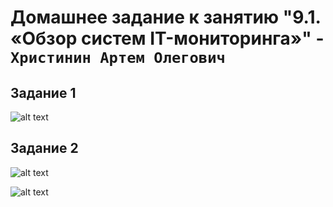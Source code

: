 # Домашнее задание к занятию "9.1. «Обзор систем IT-мониторинга»" - `Христинин Артем Олегович`

## Задание 1

![alt text]()

## Задание 2

![alt text]()

![alt text]()